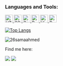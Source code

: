 
<h3 align="left">Languages and Tools:</h3>
<p align="left"> <a href="https://www.w3schools.com/cpp/" target="_blank" rel="noreferrer"> <img 
                                                                                                
<img src="https://img.shields.io/badge/HTML5-282C34?logo=html5&logoColor=E34F26" alt="HTML5 logo" title="HTML5" height="25"/>
<img src="https://img.shields.io/badge/CSS3-282C34?logo=css3&logoColor=1572B6" alt="CSS3 logo" title="CSS3" height="25" />
<img src="https://img.shields.io/badge/C++-282C34?logo=cplusplus&logoColor=1572B6" alt="C++ logo" title="C++" height="25" />
<img src="https://img.shields.io/badge/Python-282C34?logo=python&logoColor=1572B6" alt="Python logo" title="C++" height="25" />
<img src="https://img.shields.io/badge/VS%20Code-282C34?logo=visual-studio-code&logoColor=007ACC" alt="Visual Studio Code logo" title="Visual Studio Code" height="25" />
<img src="https://img.shields.io/badge/PyCharm-282C34?logo=pycharm&logoColor=1572B6" alt="PyCharm logo" title="PyCharm" height="25" />

[![Top Langs](https://github-readme-stats.vercel.app/api/top-langs/?username=26samaahmed&layout=compact&theme=midnight-purple)](https://github.com/26samaahmed/github-readme-stats)
<p><img align="center" src="https://github-readme-streak-stats.herokuapp.com/?user=26samaahmed&theme=midnight-purple" alt="26samaahmed" /></p>


Find me here: 
  
<a target="_blank" href="https://www.linkedin.com/in/sama-ahmedd"><img src="https://img.shields.io/badge/-LinkedIn-0077B5?style=for-the-badge&logo=Linkedin&logoColor=white"></img></a>
<a target="_blank" href="mailto: 26samahmed@csu.fullerton.edu"><img src="https://img.shields.io/badge/-Outlook-0077B5?style=for-the-badge&logo=Email&logoColor=white"></img></a>

